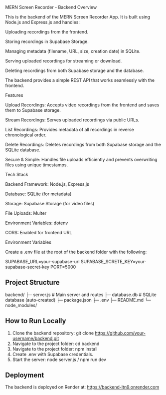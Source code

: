 MERN Screen Recorder - Backend
Overview

This is the backend of the MERN Screen Recorder App. It is built using Node.js and Express.js and handles:

Uploading recordings from the frontend.

Storing recordings in Supabase Storage.

Managing metadata (filename, URL, size, creation date) in SQLite.

Serving uploaded recordings for streaming or download.

Deleting recordings from both Supabase storage and the database.

The backend provides a simple REST API that works seamlessly with the frontend.

Features

Upload Recordings: Accepts video recordings from the frontend and saves them to Supabase storage.

Stream Recordings: Serves uploaded recordings via public URLs.

List Recordings: Provides metadata of all recordings in reverse chronological order.

Delete Recordings: Deletes recordings from both Supabase storage and the SQLite database.

Secure & Simple: Handles file uploads efficiently and prevents overwriting files using unique timestamps.

Tech Stack

Backend Framework: Node.js, Express.js

Database: SQLite (for metadata)

Storage: Supabase Storage (for video files)

File Uploads: Multer

Environment Variables: dotenv

CORS: Enabled for frontend URL

Environment Variables

Create a .env file at the root of the backend folder with the following:

SUPABASE_URL=your-supabase-url
SUPABASE_SCRETE_KEY=your-supabase-secret-key
PORT=5000

## Project Structure
backend/
├─ server.js          # Main server and routes
├─ database.db        # SQLite database (auto-created)
├─ package.json
├─ .env
├─ README.md
└─ node_modules/

## How to Run Locally
1. Clone the backend repository:
   git clone https://github.com/your-username/backend.git
2. Navigate to the project folder:
    cd backend
3. Navigate to the project folder:
    npm install
4. Create .env with Supabase credentials.
5. Start the server:
    node server.js / npm run dev

## Deployment
The backend is deployed on Render at:
    https://backend-ltn9.onrender.com